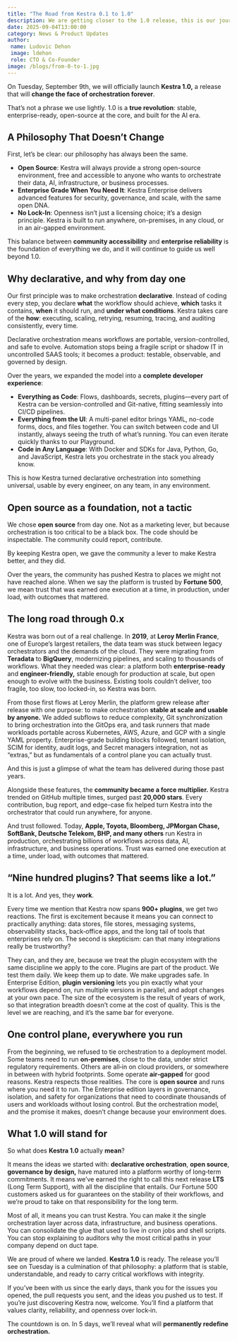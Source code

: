 ```yaml
---
title: "The Road from Kestra 0.1 to 1.0"
description: We are getting closer to the 1.0 release, this is our journey
date: 2025-09-04T13:00:00
category: News & Product Updates
author: 
 name: Ludovic Dehon
 image: ldehon
 role: CTO & Co-Founder
image: /blogs/from-0-to-1.jpg
---
```


On Tuesday, September 9th, we will officially launch **Kestra 1.0,** a release that will **change the face of orchestration forever**.

That’s not a phrase we use lightly. 1.0 is a **true revolution**: stable, enterprise-ready, open-source at the core, and built for the AI era.

## A Philosophy That Doesn’t Change

First, let’s be clear: our philosophy has always been the same.

- **Open Source**: Kestra will always provide a strong open-source environment, free and accessible to anyone who wants to orchestrate their data, AI, infrastructure, or business processes.
- **Enterprise Grade When You Need It**: Kestra Enterprise delivers advanced features for security, governance, and scale, with the same open DNA.
- **No Lock-In**: Openness isn’t just a licensing choice; it’s a design principle. Kestra is built to run anywhere, on-premises, in any cloud, or in an air-gapped environment.

This balance between **community accessibility** and **enterprise reliability** is the foundation of everything we do, and it will continue to guide us well beyond 1.0.

## Why declarative, and why from day one

Our first principle was to make orchestration **declarative**. Instead of coding every step, you declare **what** the workflow should achieve, **which** tasks it contains, **when** it should run, and **under what conditions**. Kestra takes care of the **how**: executing, scaling, retrying, resuming, tracing, and auditing consistently, every time.

Declarative orchestration means workflows are portable, version-controlled, and safe to evolve. Automation stops being a fragile script or shadow IT in uncontrolled SAAS tools; it becomes a product: testable, observable, and governed by design.

Over the years, we expanded the model into a **complete developer experience**:

- **Everything as Code**: Flows, dashboards, secrets, plugins—every part of Kestra can be version-controlled and Git-native, fitting seamlessly into CI/CD pipelines.
- **Everything from the UI**: A multi-panel editor brings YAML, no-code forms, docs, and files together. You can switch between code and UI instantly, always seeing the truth of what’s running. You can even iterate quickly thanks to our Playground.
- **Code in Any Language**: With Docker and SDKs for Java, Python, Go, and JavaScript, Kestra lets you orchestrate in the stack you already know.

This is how Kestra turned declarative orchestration into something universal, usable by every engineer, on any team, in any environment.

## Open source as a foundation, not a tactic

We chose **open source** from day one. Not as a marketing lever, but because orchestration is too critical to be a black box. The code should be inspectable. The community could report, contribute. 

By keeping Kestra open, we gave the community a lever to make Kestra better, and they did.

Over the years, the community has pushed Kestra to places we might not have reached alone. When we say the platform is trusted by **Fortune 500**, we mean trust that was earned one execution at a time, in production, under load, with outcomes that mattered.

## The long road through 0.x

Kestra was born out of a real challenge. In **2019**, at **Leroy Merlin France**, one of Europe’s largest retailers, the data team was stuck between legacy orchestrators and the demands of the cloud. They were migrating from **Teradata** to **BigQuery**, modernizing pipelines, and scaling to thousands of workflows. What they needed was clear: a platform both **enterprise-ready** and **engineer-friendly,** stable enough for production at scale, but open enough to evolve with the business. Existing tools couldn’t deliver, too fragile, too slow, too locked-in, so Kestra was born.

From those first flows at Leroy Merlin, the platform grew release after release with one purpose: to make orchestration **stable at scale and usable by anyone.** We added subflows to reduce complexity, Git synchronization to bring orchestration into the GitOps era, and task runners that made workloads portable across Kubernetes, AWS, Azure, and GCP with a single YAML property. Enterprise-grade building blocks followed, tenant isolation, SCIM for identity, audit logs, and Secret managers integration, not as “extras,” but as fundamentals of a control plane you can actually trust.

And this is just a glimpse of what the team has delivered during those past years.

Alongside these features, the **community became a force multiplier.** Kestra trended on GitHub multiple times, surged past **20,000 stars**. Every contribution, bug report, and edge-case fix helped turn Kestra into the orchestrator that could run anywhere, for anyone.

And trust followed. Today, **Apple, Toyota, Bloomberg, JPMorgan Chase, SoftBank, Deutsche Telekom, BHP, and many others** run Kestra in production, orchestrating billions of workflows across data, AI, infrastructure, and business operations. Trust was earned one execution at a time, under load, with outcomes that mattered.

## “Nine hundred plugins? That seems like a lot.”

It is a lot. And yes, they **work**.

Every time we mention that Kestra now spans **900+ plugins**, we get two reactions. The first is excitement because it means you can connect to practically anything: data stores, file stores, messaging systems, observability stacks, back‑office apps, and the long tail of tools that enterprises rely on. The second is skepticism: can that many integrations really be trustworthy?

They can, and they are, because we treat the plugin ecosystem with the same discipline we apply to the core. Plugins are part of the product. We test them daily. We keep them up to date. We make upgrades safe. In Enterprise Edition, **plugin versioning** lets you pin exactly what your workflows depend on, run multiple versions in parallel, and adopt changes at your own pace. The size of the ecosystem is the result of years of work, so that integration breadth doesn’t come at the cost of quality. This is the level we are reaching, and it’s the same bar for everyone.

## One control plane, everywhere you run

From the beginning, we refused to tie orchestration to a deployment model. Some teams need to run **on‑premises**, close to the data, under strict regulatory requirements. Others are all‑in on cloud providers, or somewhere in between with hybrid footprints. Some operate **air‑gapped** for good reasons. Kestra respects those realities. The core is **open source** and runs where you need it to run. The Enterprise edition layers in governance, isolation, and safety for organizations that need to coordinate thousands of users and workloads without losing control. But the orchestration model, and the promise it makes, doesn’t change because your environment does.

## What 1.0 will stand for

So what does **Kestra 1.0** actually **mean**?

It means the ideas we started with: **declarative orchestration**, **open source**, **governance by design,** have matured into a platform worthy of long‑term commitments. It means we’ve earned the right to call this next release **LTS** (Long Term Support), with all the discipline that entails. Our Fortune 500 customers asked us for guarantees on the stability of their workflows, and we’re proud to take on that responsibility for the long term.

Most of all, it means you can trust Kestra. You can make it the single orchestration layer across data, infrastructure, and business operations. You can consolidate the glue that used to live in cron jobs and shell scripts. You can stop explaining to auditors why the most critical paths in your company depend on duct tape.

We are proud of where we landed. **Kestra 1.0** is ready. The release you’ll see on Tuesday is a culmination of that philosophy: a platform that is stable, understandable, and ready to carry critical workflows with integrity.

If you’ve been with us since the early days, thank you for the issues you opened, the pull requests you sent, and the ideas you pushed us to test. If you’re just discovering Kestra now, welcome. You’ll find a platform that values clarity, reliability, and openness over lock‑in.

The countdown is on. In 5 days, we’ll reveal what will **permanently redefine orchestration.** 